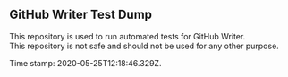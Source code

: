 ## GitHub Writer Test Dump

This repository is used to run automated tests for GitHub Writer.  
This repository is not safe and should not be used for any other purpose.

Time stamp: 2020-05-25T12:18:46.329Z.

